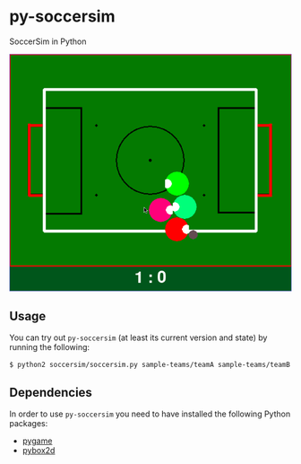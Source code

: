 py-soccersim
============

SoccerSim in Python

![Screenshot of py-soccersim](image.png)

Usage
-----

You can try out `py-soccersim` (at least its current version and state) by
running the following:

    $ python2 soccersim/soccersim.py sample-teams/teamA sample-teams/teamB

Dependencies
------------

In order to use `py-soccersim` you need to have installed the following Python
packages:

- [pygame](http://pygame.org/)
- [pybox2d](https://github.com/pybox2d/pybox2d)
